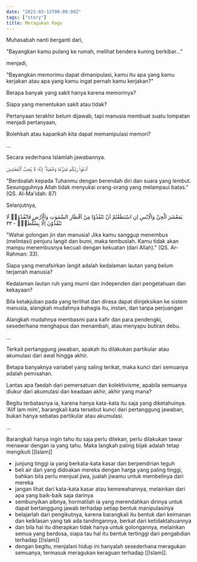 ```yaml
---
date: "2023-03-13T00:00:00Z"
tags: ["story"]
title: Meragukan Ragu
---
```


Muhasabah nanti berganti dari, 

"Bayangkan kamu pulang ke rumah, melihat bendera kuning berkibar..." 

menjadi, 

"Bayangkan memorimu dapat dimanipulasi, kamu itu apa yang kamu kerjakan atau apa yang kamu ingat pernah kamu kerjakan?"

Berapa banyak yang sakit hanya karena memorinya? 

Siapa yang menentukan sakit atau tidak? 

Pertanyaan terakhir belum dijawab, tapi manusia membuat suatu lompatan menjadi pertanyaan, 

Bolehkah atau kapankah kita dapat memanipulasi memori?

...

Secara sederhana Islamlah jawabannya.

ٱدْعُوا۟ رَبَّكُمْ تَضَرُّعًا وَخُفْيَةً ۚ إِنَّهُۥ لَا يُحِبُّ ٱلْمُعْتَدِينَ

"Berdoalah kepada Tuhanmu dengan berendah diri dan suara yang lembut. Sesungguhnya Allah tidak menyukai orang-orang yang melampaui batas." (QS. Al-Ma'idah: 87)

Selanjutnya,

يٰمَعْشَرَ الْجِنِّ وَالْاِنْسِ اِنِ اسْتَطَعْتُمْ اَنْ تَنْفُذُوْا مِنْ اَقْطَارِ السَّمٰوٰتِ وَالْاَرْضِ فَانْفُذُوْاۗ لَا تَنْفُذُوْنَ اِلَّا بِسُلْطٰنٍۚ - ٣٣

"Wahai golongan jin dan manusia! Jika kamu sanggup menembus (melintasi) penjuru langit dan bumi, maka tembuslah. Kamu tidak akan mampu menembusnya kecuali dengan kekuatan (dari Allah)." (QS. Ar-Rahman: 33).

Siapa yang menafsirkan langit adalah kedalaman lautan yang belum terjamah manusia?

Kedalaman lautan ruh yang murni dan independen dari pengetahuan dan kekayaan?

Bila ketakjuban pada yang terlihat dan dirasa dapat diinjeksikan ke sistem manusia, alangkah mudahnya bahagia itu, instan, dan tanpa perjuangan

Alangkah mudahnya membasmi para kafir dan para pendengki, sesederhana menghapus dan menambah, atau menyapu butiran debu.

...

Terkait pertanggung jawaban, apakah itu dilakukan partikular atau akumulasi dari awal hingga akhir. 

Betapa banyaknya variabel yang saling terikat, maka kunci dari semuanya adalah pemisahan. 

Lantas apa faedah dari pemersatuan dan kolektivisme, apabila semuanya diukur dari akumulasi dan keadaan akhir, akhir yang mana?

Begitu terbatasnya ia, karena hanya kata-kata itu saja yang diketahuinya. 
'Alif lam mim', barangkali kata tersebut kunci dari pertanggung jawaban, bukan hanya sebatas partikular atau akumulasi. 

...

Barangkali hanya ingin tahu itu saja perlu ditekan, perlu dilakukan tawar menawar dengan ia yang tahu. Maka langkah paling bijak adalah tetap mengikuti [[Islam]]

- junjung tinggi ia yang berkata-kata kasar dan berpendirian teguh
- beli air dari yang didoakan mereka dengan harga yang paling tinggi, bahkan bila perlu menjual jiwa, jualah jiwamu untuk membelinya dari mereka
- jangan lihat dari kata-kata kasar atau kemewahannya, melainkan dari apa yang baik-baik saja darinya
- sembunyikan aibnya, hormatilah ia yang merendahkan dirinya untuk dapat bertanggung jawab terhadap setiap bentuk manipulasinya
- belajarlah dari pengikutnya, karena barangkali itu bentuk dari keimanan dan keiklasan yang tak ada tandingannya, berkat dari ketidaktahuannya
- dan bila hal itu diterapkan tidak hanya untuk golongannya, melainkan semua yang berdosa, siapa tau hal itu bentuk tertinggi dari pengabdian terhadap [[Islam]]
- dengan begitu, menjalani hidup ini hanyalah sesederhana meragukan semuanya, termasuk meragukan keraguan terhadap [[Islam]].
